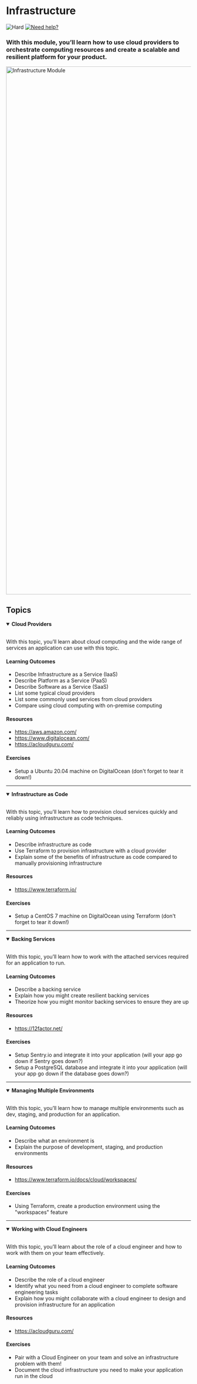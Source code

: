 # Infrastructure

![Hard](https://img.shields.io/badge/Difficulty-◆%20Hard-grey?style=flat-square&labelColor=000)
<a href="https://discord.gg/bDVYvG3Czd">![Need help?](https://img.shields.io/badge/Need%20help%3F%20-blue.svg?style=flat-square&logo=discord&logoWidth=15&labelColor=000&color=4d51cc)</a>

### With this module, you’ll learn how to use cloud providers to orchestrate computing resources and create a scalable and resilient platform for your product.

<img width="1440" alt="Infrastructure Module" src="https://user-images.githubusercontent.com/894178/138357403-29c2f0ab-0ade-4f72-ab1e-6a29932f8eba.png">

## Topics

<details open>
   <summary><b>Cloud Providers</b></summary><br/>

   With this topic, you’ll learn about cloud computing and the wide range of services an application can use with this topic.
   
   #### Learning Outcomes
   * Describe Infrastructure as a Service (IaaS)
   * Describe Platform as a Service (PaaS)
   * Describe Software as a Service (SaaS)
   * List some typical cloud providers
   * List some commonly used services from cloud providers
   * Compare using cloud computing with on-premise computing

   #### Resources
   * https://aws.amazon.com/
   * https://www.digitalocean.com/
   * https://acloudguru.com/

   #### Exercises
   * Setup a Ubuntu 20.04 machine on DigitalOcean (don't forget to tear it down!)
</details>

----

<details open>
   <summary><b>Infrastructure as Code</b></summary><br/>

   With this topic, you’ll learn how to provision cloud services quickly and reliably using infrastructure as code techniques.
   
   #### Learning Outcomes
   * Describe infrastructure as code
   * Use Terraform to provision infrastructure with a cloud provider
   * Explain some of the benefits of infrastructure as code compared to manually provisioning infrastructure
   
   #### Resources
   * https://www.terraform.io/

   #### Exercises
   * Setup a CentOS 7 machine on DigitalOcean using Terraform (don't forget to tear it down!)
</details>

----

<details open>
   <summary><b>Backing Services</b></summary><br/>

   With this topic, you’ll learn how to work with the attached services required for an application to run.
   
   #### Learning Outcomes
   * Describe a backing service
   * Explain how you might create resilient backing services
   * Theorize how you might monitor backing services to ensure they are up
   
   #### Resources
   * https://12factor.net/

   #### Exercises
   * Setup Sentry.io and integrate it into your application (will your app go down if Sentry goes down?)
   * Setup a PostgreSQL database and integrate it into your application (will your app go down if the database goes down?)
</details>

----

<details open>
   <summary><b>Managing Multiple Environments</b></summary><br/>

   With this topic, you’ll learn how to manage multiple environments such as dev, staging, and production for an application.
   
   #### Learning Outcomes
   * Describe what an environment is
   * Explain the purpose of development, staging, and production environments
   
   #### Resources
   * https://www.terraform.io/docs/cloud/workspaces/

   #### Exercises
   * Using Terraform, create a production environment using the "workspaces" feature
</details>

----

<details open>
   <summary><b>Working with Cloud Engineers</b></summary><br/>

   With this topic, you’ll learn about the role of a cloud engineer and how to work with them on your team effectively.
   
   #### Learning Outcomes
   * Describe the role of a cloud engineer
   * Identify what you need from a cloud engineer to complete software engineering tasks
   * Explain how you might collaborate with a cloud engineer to design and provision infrastructure for an application

   #### Resources
   * https://acloudguru.com/

   #### Exercises
   * Pair with a Cloud Engineer on your team and solve an infrastructure problem with them!
   * Document the cloud infrastructure you need to make your application run in the cloud
</details>
